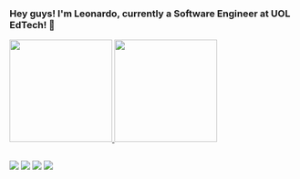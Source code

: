 ### Hey guys! I'm Leonardo, currently a Software Engineer at UOL EdTech! 👋

<div align="left">
  <a href="https://github.com/batinera">
  <img height="180em" src="https://github-readme-stats.vercel.app/api?username=batinera&show_icons=true&theme=tokyonight&include_all_commits=true"/>
  <img height="180em" src="https://github-readme-stats.vercel.app/api/top-langs/?username=batinera&layout=compact&langs_count=7&theme=tokyonight"/>
</div>
  
  ##
 
<div> 
  <a href="https://instagram.com/batineraa/" target="_blank"><img src="https://img.shields.io/badge/-Instagram-%23E4405F?style=for-the-badge&logo=instagram&logoColor=white" target="_blank"></a>
 	<a href="https://www.twitch.tv/batineraa" target="_blank"><img src="https://img.shields.io/badge/Twitch-9146FF?style=for-the-badge&logo=twitch&logoColor=white" target="_blank"></a>
  <a href = "mailto:batinileo@gmail.com"><img src="https://img.shields.io/badge/-Gmail-%23333?style=for-the-badge&logo=gmail&logoColor=white" target="_blank"></a>
  <a href="https://www.linkedin.com/in/leonardo-batini/" target="_blank"><img src="https://img.shields.io/badge/-LinkedIn-%230077B5?style=for-the-badge&logo=linkedin&logoColor=white" target="_blank"></a> 

</div>
